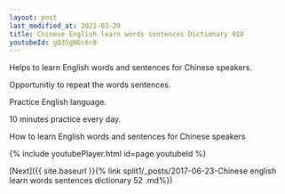 ```yaml
---
layout: post
last_modified_at: 2021-03-29
title: Chinese English learn words sentences Dictionary 918 
youtubeId: gQ35gN6c6r8
---
```

 
 
Helps to learn English words and sentences for Chinese speakers.

Opportunitiy to repeat the words sentences. 

Practice English language. 
 
10 minutes practice every day. 
 
How to learn English words and sentences for Chinese speakers 
 
{% include youtubePlayer.html id=page.youtubeId %}
 
 
[Next]({{ site.baseurl }}{% link  split1/_posts/2017-06-23-Chinese english learn words sentences dictionary 52 .md%})
 
